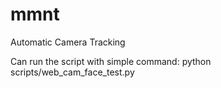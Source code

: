 # mmnt
Automatic Camera Tracking

Can run the script with simple command:
	python scripts/web_cam_face_test.py
<!-- Deprecated: Run web cam pose tracking -->
<!-- python scripts/web_cam_face_test.py --model=mobilenet_thin --resize=432x368 --camera=0 -->
